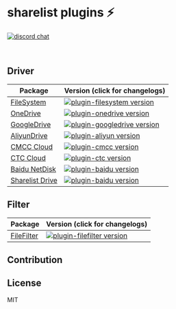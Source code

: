 # sharelist plugins ⚡

<p>
  <a href="https://discord.gg/VHHzyCCUuH"><img src="https://img.shields.io/badge/chat-discord-blue?style=flat&logo=discord" alt="discord chat"></a>
</p>
<br/>


## Driver

| Package                                           | Version (click for changelogs)                                                                                                       |
| ------------------------------------------------- | :----------------------------------------------------------------------------------------------------------------------------------- |
| [FileSystem](packages/filesystem/index.js)         | [![plugin-filesystem version](https://img.shields.io/github/package-json/v/linkdrive/plugins?filename=packages%2Ffile-system%2Fpackage.json&label=%20&logo=%20&style=flat-square&color=blue)](packages/filesystem/CHANGELOG.md)             |
| [OneDrive](packages/onedrive/index.js)         | [![plugin-onedrive version](https://img.shields.io/github/package-json/v/linkdrive/plugins?filename=packages%2Fonedrive%2Fpackage.json&label=%20&logo=%20&style=flat-square&color=blue)](packages/onedrive/CHANGELOG.md)             |
| [GoogleDrive](packages/googledrive/index.js)         | [![plugin-googledrive version](https://img.shields.io/github/package-json/v/linkdrive/plugins?filename=packages%2Fgoogledrive%2Fpackage.json&label=%20&logo=%20&style=flat-square&color=blue)](packages/googledrive/CHANGELOG.md)             |
| [AliyunDrive](packages/aliyun/index.js)         | [![plugin-aliyun version](https://img.shields.io/github/package-json/v/linkdrive/plugins?filename=packages%2Faliyundrive%2Fpackage.json&label=%20&logo=%20&style=flat-square&color=blue)](packages/aliyundrive/CHANGELOG.md)             |
| [CMCC Cloud](packages/cmcc/index.js)         | [![plugin-cmcc version](https://img.shields.io/github/package-json/v/linkdrive/plugins?filename=packages%2Fcmcc%2Fpackage.json&label=%20&logo=%20&style=flat-square&color=blue)](packages/cmcc/CHANGELOG.md)             |
| [CTC Cloud](packages/ctc/index.js)         | [![plugin-ctc version](https://img.shields.io/github/package-json/v/linkdrive/plugins?filename=packages%2Fctc%2Fpackage.json&label=%20&logo=%20&style=flat-square&color=blue)](packages/ctc/CHANGELOG.md)             |
| [Baidu NetDisk](packages/baidu/index.js)         | [![plugin-baidu version](https://img.shields.io/github/package-json/v/linkdrive/plugins?filename=packages%2Fbaidu%2Fpackage.json&label=%20&logo=%20&style=flat-square&color=blue)](packages/baidu/CHANGELOG.md)             |
| [Sharelist Drive](packages/sldrive/index.js)         | [![plugin-baidu version](https://img.shields.io/github/package-json/v/linkdrive/plugins?filename=packages%2Fsldrive%2Fpackage.json&label=%20&logo=%20&style=flat-square&color=blue)](packages/sldrive/CHANGELOG.md)             |

## Filter
| Package                                           | Version (click for changelogs)                                                                                                       |
| ------------------------------------------------- | :----------------------------------------------------------------------------------------------------------------------------------- |
| [FileFilter](packages/filefilter/index.js)         | [![plugin-filefilter version](https://img.shields.io/github/package-json/v/linkdrive/plugins?filename=packages%2Ffile-filter%2Fpackage.json&label=%20&logo=%20&style=flat-square&color=blue)](packages/filefilter/CHANGELOG.md)             |


## Contribution


## License

MIT
